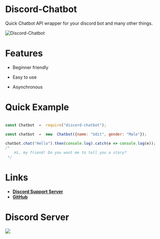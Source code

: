   
# Discord-Chatbot

Quick Chatbot API wrapper for your discord bot and many other things.

  

![Discord-Chatbot](https://nodei.co/npm/discord-chatbot.png)

  

# Features

- Beginner friendly

- Easy to use

- Asynchronous

  

# Quick Example

  

```js

const Chatbot  =  require("discord-chatbot");

const chatbot  =  new  Chatbot({name: "Udit", gender: "Male"});

chatbot.chat("Hello").then(console.log).catch(e => console.log(e));
/*
	Hi, my friend! Do you want me to tell you a story?
 */


```


# Links
- **[Discord Support Server](https://discord.gg/2SUybzb)**
- **[GitHub](https://github.com/udit2303/discord-chatbot)**



# Discord Server
[![](https://i.imgur.com/f6hNUfc.png)](https://discord.gg/2SUybzb)
